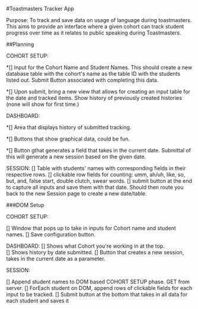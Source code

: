 #Toastmasters Tracker App


Purpose: To track and save data on usage of language during toastmasters. This aims to provide an interface where a given cohort can track student progress over time as it relates to public speaking during Toastmasters.



##Planning

COHORT SETUP:

*[] Input for the Cohort Name and Student Names. This should create a new database table with the cohort's name as the table ID with the students listed out. Submit Button associated with completing this data.

*[] Upon submit, bring a new view that allows for creating an input table for the date and tracked items.  Show history of previously created histories (none will show for first time.)

DASHBOARD:

*[] Area that displays history of submitted tracking.

*[] Buttons that show graphical data, could be fun.

*[] Button gthat generates a field that takes in the current date.  Submittal of this will generate a new session based on the given date.  


SESSION:
[] Table with students' names with corresponding fields in their respective rows.
[] clickable row fields for counting: umm, ah/uh, like, so, but, and, false start, double clutch, swear words.
[] submit button at the end to capture all inputs and save them with that date.  Should then route you back to the new Session page to create a new date/table.



###DOM Setup

COHORT SETUP: 

[] Window that pops up to take in inputs for Cohort name and student names.
[] Save configuration button. 

DASHBOARD:
[] Shows what Cohort you're working in at the top.  
[] Shows history by date submitted.
[] Button that creates a new session, takes in the current date as a parameter.

SESSION: 

[] Append student names to DOM based COHORT SETUP phase.  GET from server.
[] ForEach student on DOM, append rows of clickable fields for each input to be tracked.
[] Submit button at the bottom that takes in all data for each student and saves it 